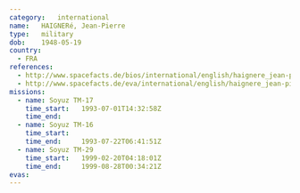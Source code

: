 ```yaml
---
category:	international
name:	HAIGNERé, Jean-Pierre
type:	military
dob:	1948-05-19
country:
  - FRA
references:
  - http://www.spacefacts.de/bios/international/english/haignere_jean-pierre.htm
  - http://www.spacefacts.de/eva/international/english/haignere_jean-pierre.htm
missions:
  - name: Soyuz TM-17
    time_start:   1993-07-01T14:32:58Z
    time_end:     
  - name: Soyuz TM-16
    time_start:   
    time_end:     1993-07-22T06:41:51Z
  - name: Soyuz TM-29
    time_start:   1999-02-20T04:18:01Z
    time_end:     1999-08-28T00:34:21Z
evas:
---
```

